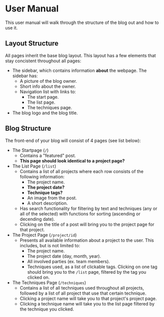 # User Manual

This user manual will walk through the structure of the blog out and how to use it.

## Layout Structure

All pages inherit the base blog layout. This layout has a few elements that stay concistent throughout all pages:
* The sidebar, which contains information **about** the webpage. The sidebar has:
  * A picture of the blog owner.
  * Short info about the owner.
  * Navigation list with links to:
    * The start page.
    * The list page.
    * The techniques page.
* The blog logo and the blog title.

## Blog Structure

The front-end of your blog will consist of 4 pages (see list below):

* The Startpage (`/`)
  * Contains a "featured" post.
  * **This page should look identical to a project page?**
* The List Page (`/list`)
  * Contains a list of all projects where each row consists of the following information:
    * The project name.
    * **The project date?**
    * **Technique tags?**
    * An image from the post.
    * A short description.
  * Has search functionality for filtering by text and techniques (any or all of the selected) with functions for sorting (ascending or decending date).
  * Clicking on the title of a post will bring you to the project page for that project.
* The Project Page (`/project/id`)
  * Presents all available information about a project to the user. This includes, but is not limited to:
    * The project name.
    * The project date (day, month, year).
    * All involved parties (ex. team members).
    * Techniques used, as a list of clickable tags. Clicking on one tag should bring you to the `/list` page, filtered by the tag you clicked on.
* The Techniques Page (`/techniques`)
  * Contains a list of all techniques used throughout all projects, followed by a list of all project that use that certain technique.
  * Clicking a project name will take you to that project's project page.
  * Clicking a technique name will take you to the list page filtered by the technique you clicked.
